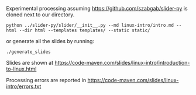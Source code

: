 
Experimental processing assuming https://github.com/szabgab/slider-py is cloned next to our directory.

```
python ../slider-py/slider/__init__.py --md linux-intro/intro.md --html --dir html --templates templates/ --static static/
```

or generate all the slides by running:

```
./generate_slides
```

Slides are shown at https://code-maven.com/slides/linux-intro/introduction-to-linux.html

Processing errors are reported in https://code-maven.com/slides/linux-intro/errors.txt
